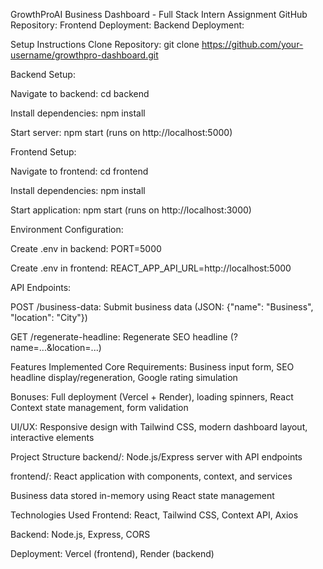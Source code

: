 GrowthProAI Business Dashboard - Full Stack Intern Assignment
GitHub Repository:
Frontend Deployment:
Backend Deployment: 

Setup Instructions
Clone Repository: git clone https://github.com/your-username/growthpro-dashboard.git

Backend Setup:

Navigate to backend: cd backend

Install dependencies: npm install

Start server: npm start (runs on http://localhost:5000)

Frontend Setup:

Navigate to frontend: cd frontend

Install dependencies: npm install

Start application: npm start (runs on http://localhost:3000)

Environment Configuration:

Create .env in backend: PORT=5000

Create .env in frontend: REACT_APP_API_URL=http://localhost:5000

API Endpoints:

POST /business-data: Submit business data (JSON: {"name": "Business", "location": "City"})

GET /regenerate-headline: Regenerate SEO headline (?name=...&location=...)

Features Implemented
Core Requirements: Business input form, SEO headline display/regeneration, Google rating simulation

Bonuses: Full deployment (Vercel + Render), loading spinners, React Context state management, form validation

UI/UX: Responsive design with Tailwind CSS, modern dashboard layout, interactive elements

Project Structure
backend/: Node.js/Express server with API endpoints

frontend/: React application with components, context, and services

Business data stored in-memory using React state management

Technologies Used
Frontend: React, Tailwind CSS, Context API, Axios

Backend: Node.js, Express, CORS

Deployment: Vercel (frontend), Render (backend)
